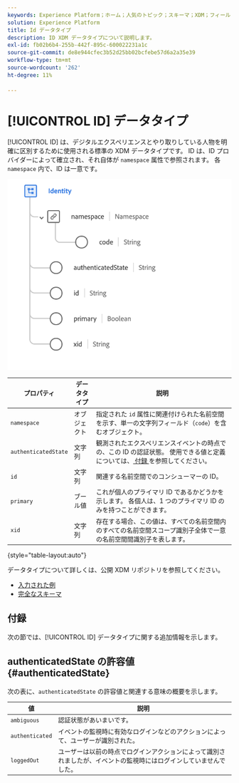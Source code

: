 ```yaml
---
keywords: Experience Platform；ホーム；人気のトピック；スキーマ；XDM；フィールド；スキーマ；スキーマ；ID；データタイプ；データタイプ；データタイプ；
solution: Experience Platform
title: Id データタイプ
description: ID XDM データタイプについて説明します。
exl-id: fb02b6b4-255b-442f-895c-600022231a1c
source-git-commit: de8e944cfec3b52d25bb02bcfebe57d6a2a35e39
workflow-type: tm+mt
source-wordcount: '262'
ht-degree: 11%

---
```


# [!UICONTROL ID] データタイプ

[!UICONTROL ID] は、デジタルエクスペリエンスとやり取りしている人物を明確に区別するために使用される標準の XDM データタイプです。 ID は、ID プロバイダーによって確立され、それ自体が `namespace` 属性で参照されます。 各 `namespace` 内で、ID は一意です。

<img src="../images/data-types/identity.png" width="550" /><br />

| プロパティ | データタイプ | 説明 |
| --- | --- | --- |
| `namespace` | オブジェクト | 指定された `id` 属性に関連付けられた名前空間を示す、単一の文字列フィールド（`code`）を含むオブジェクト。 |
| `authenticatedState` | 文字列 | 観測されたエクスペリエンスイベントの時点での、この ID の認証状態。 使用できる値と定義については、[ 付録 ](#authenticatedState) を参照してください。 |
| `id` | 文字列 | 関連する名前空間でのコンシューマーの ID。 |
| `primary` | ブール値 | これが個人のプライマリ ID であるかどうかを示します。 各個人は、1 つのプライマリ ID のみを持つことができます。 |
| `xid` | 文字列 | 存在する場合、この値は、すべての名前空間内のすべての名前空間スコープ識別子全体で一意の名前空間間識別子を表します。 |

{style="table-layout:auto"}

データタイプについて詳しくは、公開 XDM リポジトリを参照してください。

* [ 入力された例 ](https://github.com/adobe/xdm/blob/master/components/datatypes/identity.example.1.json)
* [ 完全なスキーマ ](https://github.com/adobe/xdm/blob/master/components/datatypes/identity.schema.json)

## 付録

次の節では、[!UICONTROL ID] データタイプに関する追加情報を示します。

## authenticatedState の許容値 {#authenticatedState}

次の表に、`authenticatedState` の許容値と関連する意味の概要を示します。

| 値 | 説明 |
| --- | --- |
| `ambiguous` | 認証状態があいまいです。 |
| `authenticated` | イベントの監視時に有効なログインなどのアクションによって、ユーザーが識別された。 |
| `loggedOut` | ユーザーは以前の時点でログインアクションによって識別されましたが、イベントの監視時にはログインしていませんでした。 |
